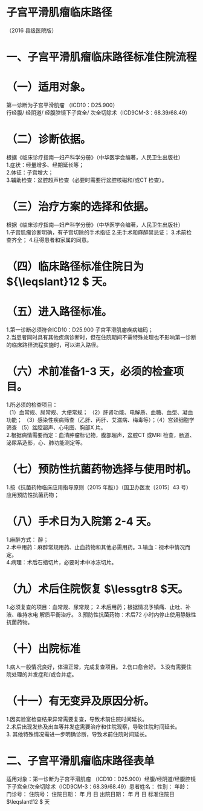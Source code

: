 # 子宫平滑肌瘤临床路径  
（2016 县级医院版）  
# 一、子宫平滑肌瘤临床路径标准住院流程  
# （一）适用对象。  
第一诊断为子宫平滑肌瘤 （ICD10：D25.900）  
行经腹/ 经阴道/ 经腹腔镜下子宫全/ 次全切除术（ICD9CM-3：68.39/68.49）  
# （二）诊断依据。  
根据《临床诊疗指南—妇产科学分册》（中华医学会编著，人民卫生出版社）  
1.症状：经量增多、经期延长等；  
2.体征：子宫增大；  
3.辅助检查：盆腔超声检查（必要时需要行盆腔核磁和/或CT 检查）。  
# （三）治疗方案的选择和依据。  
根据《临床诊疗指南—妇产科学分册》（中华医学会编著，人民卫生出版社）  
1.子宫肌瘤诊断明确，有子宫切除的手术指征 2.无手术和麻醉禁忌证； 3.术前检查齐全； 4.征得患者和家属的同意。  
# （四）临床路径标准住院日为 ${\leqslant}12 $ 天。  
# （五）进入路径标准。  
1.第一诊断必须符合ICD10：D25.900 子宫平滑肌瘤疾病编码；  
2.当患者同时具有其他疾病诊断时，但在住院期间不需特殊处理也不影响第一诊断的临床路径流程实施时，可以进入路径。  
# （六）术前准备1-3 天，必须的检查项目。  
1.所必须的检查项目：  
（1）血常规、尿常规、大便常规； （2）肝肾功能、电解质、血糖、血型、凝血功能； （3）感染性疾病筛查（乙肝、丙肝、艾滋病、梅毒等）；（4）宫颈细胞学筛查 （5）盆腔超声、心电图、胸部X 片。  
2.根据病情需要而定：血清肿瘤标记物，腹部超声，盆腔CT 或MRI 检查，肠道、泌尿系造影，心、肺功能测定等。  
# （七）预防性抗菌药物选择与使用时机。  
1.按《抗菌药物临床应用指导原则（2015 年版）》（国卫办医发〔2015〕43 号）应用预防性抗菌药物；  
# （八）手术日为入院第 2-4 天。  
1.麻醉方式： 醉；  
2.术中用药：麻醉常规用药、止血药物和其他必需用药。3.输血：视术中情况而定。  
4.病理：术后石蜡切片，必要时术中冰冻切片。  
# （九）术后住院恢复 $\lessgtr8 $天。  
1.必须复查的项目：血常规、尿常规；  2.术后用药；根据情况予镇痛、止吐、补液、维持水电 解质平衡治疗。 3.预防性抗菌药物：术后72 小时内停止使用静脉性抗菌药物。  
# （十）出院标准  
1.病人一般情况良好，体温正常，完成复查项目。 2.伤口愈合好。 3.没有需要住院处理的并发症和/或合并症。  
# （十一）有无变异及原因分析。  
1.因实验室检查结果异常需要复查，导致术前住院时间延长。  
2.术后出现发热及出血等并发症需要治疗和住院观察，导致住院时间延长。  
3. 其他特殊情况需进一步明确诊断，导致术前住院时间延长。  
# 二、子宫平滑肌瘤临床路径表单  
适用对象：第一诊断为子宫平滑肌瘤 （ICD10：D25.900）经腹/经阴道/经腹腔镜下子宫全/次全切除术（ICD9CM-3：68.39/68.49）患者姓名：           性别：    年龄：    门诊号：       住院号：       住院日期：   年  月  日 出院日期：   年  月   日  标准住院日 $\leqslant\!12 $ 天  
